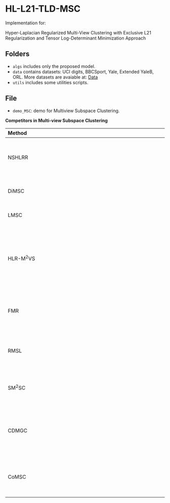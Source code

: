 # HL-L21-TLD-MSC
Implementation for:

Hyper-Laplacian Regularized Multi-View Clustering with Exclusive L21 Regularization and Tensor Log-Determinant Minimization Approach

## Folders
- `algs` includes only the proposed model.
- `data` contains datasets: UCI digits,  BBCSport, Yale,  Extended YaleB, ORL. More datasets are avaiable at: [Data](https://drive.google.com/drive/folders/12-qETEifvu_waj3dalndAxNuDTVPMlBr?usp=sharing)
- `utils` includes some utilities scripts.

## File
- `demo_MSC`: demo for Multiview Subspace Clustering.

**Competitors in Multi-view Subspace Clustering**

|<div style="width:1000px">Method </div>| Title | Year | PDF | Code |
|:-----|:-------|:----:|:---:|:----:|
|NSHLRR |Laplacian regularized low-rank representation and its applications|2015|[TPAMI](https://doi.org/10.1109/TPAMI.2015.2462360)|[MATLAB](https://zhouchenlin.github.io/sparse_graph_LRR.m)|
|DiMSC|Diversity-induced multi-view subspace clustering|2015|[CVPR](https://openaccess.thecvf.com/content_cvpr_2015/papers/Cao_Diversity-Induced_Multi-View_Subspace_2015_CVPR_paper.pdf)|[MATLAB](http://cic.tju.edu.cn/faculty/zhangchangqing/code/DiMSC.rar)|
|LMSC|Latent multi-view subspace clustering|2017|[CVPR](https://openaccess.thecvf.com/content_cvpr_2017/papers/Zhang_Latent_Multi-View_Subspace_CVPR_2017_paper.pdf)|[MATLAB](http://cic.tju.edu.cn/faculty/zhangchangqing/code/LMSC_CVPR2017_Zhang.rar)|
|HLR-M<sup>2</sup>VS |Hyper-Laplacian regularized multilinear multiview self-representations for clustering and semisupervised learning|2018|[TCYB](https://doi.org/10.1109/TCYB.2018.2869789)|[MATLAB](https://www.researchgate.net/profile/Yuan-Xie-21)|
|FMR| Flexible Multi-View Representation Learning for Subspace Clustering|2019|[IJCAI](https://www.ijcai.org/proceedings/2019/0404.pdf)|[MATLAB](https://github.com/lslrh/FMR)|
|RMSL|Reciprocal multi-layer subspace learning for multi-view clustering|2019|[ICCV](https://openaccess.thecvf.com/content_ICCV_2019/papers/Li_Reciprocal_Multi-Layer_Subspace_Learning_for_Multi-View_Clustering_ICCV_2019_paper.pdf)|[MATLAB](https://github.com/lslrh/RMSL)|
|SM<sup>2</sup>SC|Split multiplicative multi-view subspace clustering|2019|[TIP](https://doi.org/10.1109/TIP.2019.2913096)|[MATLAB](https://github.com/joshuaas/SM2SC)|
|CDMGC| Measuring diversity in graph learning: a unified framework for structured multi-view clustering|2021|[TKDE](https://doi.org/10.1109/TKDE.2021.3068461)|[MATLAB](https://github.com/huangsd/CDMGC)|
|CoMSC|Multiview subspace clustering via co-training robust data representation|2021|[TNNLS](https://doi.org/10.1109/TNNLS.2021.3069424)|[MATLAB](https://github.com/liujiyuan13/CoMSC-code_release)|
